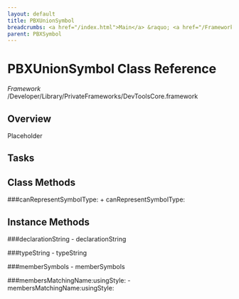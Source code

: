 ```yaml
---
layout: default
title: PBXUnionSymbol
breadcrumbs: <a href="/index.html">Main</a> &raquo; <a href="/Frameworks.html">Framework</a> &raquo; <a href="/Frameworks/DevToolsCore.html">DevToolsCore</a> &raquo; PBXUnionSymbol
parent: PBXSymbol 
---
```

# PBXUnionSymbol Class Reference

*Framework* /Developer/Library/PrivateFrameworks/DevToolsCore.framework

## Overview

Placeholder

## Tasks

## Class Methods

<a name="+canRepresentSymbolType:"></a>
###canRepresentSymbolType:
    + canRepresentSymbolType:

## Instance Methods

<a name="-declarationString"></a>
###declarationString
    - declarationString

<a name="-typeString"></a>
###typeString
    - typeString

<a name="-memberSymbols"></a>
###memberSymbols
    - memberSymbols

<a name="-membersMatchingName:usingStyle:"></a>
###membersMatchingName:usingStyle:
    - membersMatchingName:usingStyle:

